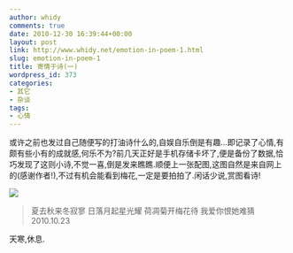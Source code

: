 ```yaml
---
author: whidy
comments: true
date: 2010-12-30 16:39:44+00:00
layout: post
link: http://www.whidy.net/emotion-in-poem-1.html
slug: emotion-in-poem-1
title: 寄情于诗(一)
wordpress_id: 373
categories:
- 其它
- 杂谈
tags:
- 心情
---
```


或许之前也发过自己随便写的打油诗什么的,自娱自乐倒是有趣...即记录了心情,有颇有些小有的成就感,何乐不为?前几天正好是手机存储卡坏了,便是备份了数据,恰巧发现了这则小诗,不觉一喜,倒是发来瞧瞧.顺便上一张配图,这图自然是来自网上的(感谢作者!),不过有机会能看到梅花,一定是要拍拍了.闲话少说,赏图看诗!

[![](/wp-content/uploads/2010/12/meihua-500x318.jpg)](/wp-content/uploads/2010/12/meihua.jpg)



<blockquote>夏去秋来冬寂寥 日落月起星光耀
荷凋菊开梅花待 我爱你恨她难猜
2010.10.23
</blockquote>



天寒,休息.
